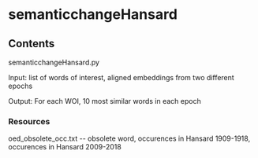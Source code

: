 # semanticchangeHansard

## Contents

semanticchangeHansard.py

Input: list of words of interest, aligned embeddings from two different epochs

Output: For each WOI, 10 most similar words in each epoch 

### Resources

oed_obsolete_occ.txt -- obsolete word, occurences in Hansard 1909-1918, occurences in Hansard 2009-2018
